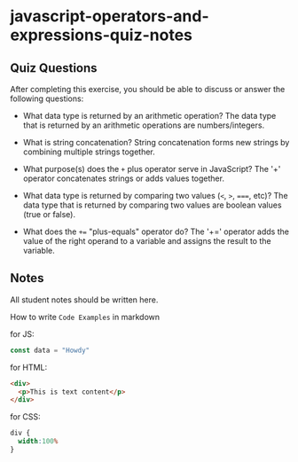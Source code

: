 # javascript-operators-and-expressions-quiz-notes

## Quiz Questions

After completing this exercise, you should be able to discuss or answer the following questions:

- What data type is returned by an arithmetic operation?
The data type that is returned by an arithmetic operations are numbers/integers.

- What is string concatenation?
String concatenation forms new strings by combining multiple strings together.

- What purpose(s) does the `+` plus operator serve in JavaScript?
The '+' operator concatenates strings or adds values together.

- What data type is returned by comparing two values (`<`, `>`, `===`, etc)?
The data type that is returned by comparing two values are boolean values (true or false).

- What does the `+=` "plus-equals" operator do?
The '+=' operator adds the value of the right operand to a variable and assigns the result to the variable.


## Notes

All student notes should be written here.


How to write `Code Examples` in markdown

for JS:
```javascript
const data = "Howdy"
```

for HTML:
```html
<div>
  <p>This is text content</p>
</div>
```

for CSS:
```css
div {
  width:100%
}
```
